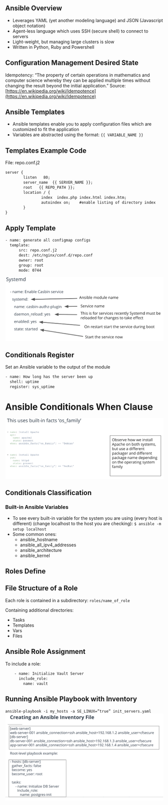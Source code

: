 ## Ansible Overview
  - Leverages YAML (yet another modeling language) and JSON (Javascript object notation)
  - Agent-less language which uses SSH (secure shell) to connect to servers
  - Light-weight, but managing large clusters is slow
  - Written in Python, Ruby and Powershell
## Configuration Management Desired State
Idempotency: “The property of certain operations in mathematics and computer science whereby they can be applied multiple times without changing the result beyond the initial application.”
Source: [https://en.wikipedia.org/wiki/Idempotence](https://en.wikipedia.org/wiki/Idempotence)
## Ansible Templates
  - Ansible templates enable you to apply configuration files which are customized to fit the application
  - Variables are abstracted using the format: `{{ VARIABLE_NAME }}`
## Templates Example Code
File: repo.conf.j2
```
server {
        listen   80;
        server_name  {{ SERVER_NAME }};
        root   {{ REPO_PATH }};
        location / {
                index  index.php index.html index.htm;
                autoindex on;    #enable listing of directory index
        }
}
```
## Apply Template
```
- name: generate all configmap configs
  template:
      src: repo.conf.j2
      dest: /etc/nginx/conf.d/repo.conf
      owner: root
      group: root
      mode: 0744
```
![Ansible Control Services](./img/screen-shot-2019-07-31-at-6.42.31-pm.png)
## Conditionals Register
Set an Ansible variable to the output of the module
```
- name: How long has the server been up
  shell: uptime
  register: sys_uptime
```
# Ansible Conditionals When Clause
![Ansible Conditionals When Clause](./img/screen-shot-2019-07-31-at-6.45.13-pm.png)
## Conditionals Classification
### Built-in Ansible Variables
  - To see every built-in variable for the system you are using (every host is different) (change localhost to the host you are checking):
`$ ansible -m setup localhost`
  - Some common ones:
    - ansible_hostname
    - ansible_all_ipv4_addresses
    - ansible_architecture
    - ansible_kernel
## Roles Define
## File Structure of a Role
Each role is contained in a subdirectory:
`roles/name_of_role`

Containing additional directories:
  - Tasks
  - Templates
  - Vars
  - Files

## Ansible Role Assignment
To include a role:
```
    - name: Initialize Vault Server
      include_role:
        name: vault
```        
## Running Ansible Playbook with Inventory
`ansible-playbook -i my_hosts -a SE_LINUX=”true” init_servers.yaml`
![Running Ansible Picture](./img/screen-shot-2019-07-31-at-6.55.49-pm.png)
